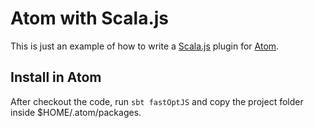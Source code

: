 # Atom with Scala.js

This is just an example of how to write a [Scala.js](https://www.scala-js.org/) plugin for [Atom](https://atom.io/).


Install in Atom
----

After checkout the code, run `sbt fastOptJS` and copy the project folder inside $HOME/.atom/packages. 
